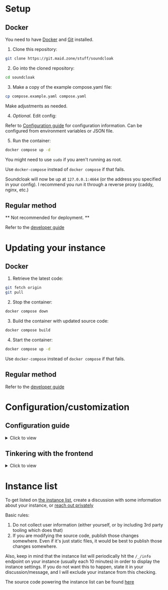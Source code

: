 # Setup

## Docker

You need to have [Docker](https://docker.com) and [Git](https://git-scm.com) installed.

1. Clone this repository:

```sh
git clone https://git.maid.zone/stuff/soundcloak
```

2. Go into the cloned repository:

```sh
cd soundcloak
```

3. Make a copy of the example compose.yaml file:

```sh
cp compose.example.yaml compose.yaml
```

Make adjustments as needed.

4. *Optional.* Edit config:

Refer to [Configuration guide](#configuration-guide) for configuration information. Can be configured from environment variables or JSON file.

5. Run the container:

```sh
docker compose up -d
```

You might need to use `sudo` if you aren't running as root.

Use `docker-compose` instead of `docker compose` if that fails.

Soundcloak will now be up at `127.0.0.1:4664` (or the address you specified in your config). I recommend you run it through a reverse proxy (caddy, nginx, etc.)

## Regular method

** Not recommended for deployment. **

Refer to the [developer guide](DEV_GUIDE.md#setup)

# Updating your instance

## Docker

1. Retrieve the latest code:

```sh
git fetch origin
git pull
```

2. Stop the container:

```sh
docker compose down
```

3. Build the container with updated source code:

```sh
docker compose build
```

4. Start the container:

```sh
docker compose up -d
```

Use `docker-compose` instead of `docker compose` if that fails.

## Regular method

Refer to the [developer guide](DEV_GUIDE.md#updating-your-local-setup)

# Configuration/customization

## Configuration guide

<details>
<summary>Click to view</summary>

You can only configure in one of the two ways:

- Using config file (`soundcloak.json` in current directory // your own path and filename)
- Using environment variables (`SOUNDCLOAK_CONFIG` must be set to `FROM_ENV`!)

Some notes:

- When specifying time, specify it in seconds.


| JSON key                | Environment variable       | Default value                                                                                                                                                                                                                                            | Description                                                                                                                                                                                                                                                                                                                                                         |
| ------------------------- | ---------------------------- | ---------------------------------------------------------------------------------------------------------------------------------------------------------------------------------------------------------------------------------------------------------- | --------------------------------------------------------------------------------------------------------------------------------------------------------------------------------------------------------------------------------------------------------------------------------------------------------------------------------------------------------------------- |
| None                    | SOUNDCLOAK_CONFIG          | soundcloak.json                                                                                                                                                                                                                                          | File to load soundcloak config from. If set to `FROM_ENV`, soundcloak loads the config from environment variables.                                                                                                                                                                                                                                                   |
| GetWebProfiles          | GET_WEB_PROFILES           | true                                                                                                                                                                                                                                                     | Retrieve links users set in their profile (social media, website, etc)                                                                                                                                                                                                                                                                                              |
| DefaultPreferences      | DEFAULT_PREFERENCES        | {"Player": "hls", "ProxyStreams": false, "FullyPreloadTrack": false, "ProxyImages": false, "ParseDescriptions": true, "AutoplayNextTrack": false, "DefaultAutoplayMode": "normal", "HLSAudio": "mpeg", "RestreamAudio": "mpeg", "DownloadAudio": "mpeg", "ShowAudio": false, "SearchSuggestions": false, "DynamicLoadComments": false} | see /_/preferences page. [Read more](PREFERENCES.md)                                                                                                                                                                                                                                                                                                                 |
| ProxyImages             | PROXY_IMAGES               | false                                                                                                                                                                                                                                                    | Enables proxying of images (user avatars, track covers etc)                                                                                                                                                                                                                                                                                                         |
| ImageCacheControl       | IMAGE_CACHE_CONTROL        | max-age=600, public, immutable                                                                                                                                                                                                                           | [Cache-Control](https://developer.mozilla.org/en-US/docs/Web/HTTP/Headers/Cache-Control) header value for proxied images. Cached for 10 minutes by default.                                                                                                                                                                                                         |
| ProxyStreams            | PROXY_STREAMS              | false                                                                                                                                                                                                                                                    | Enables proxying of song parts and hls playlist files                                                                                                                                                                                                                                                                                                               |
| Restream                | RESTREAM                   | false                                                                                                                                                                                                                                                    | Enables Restream Player in settings and the /_/restream/:author/:track endpoint. This player can be used without JavaScript. Restream also enables the button for downloading songs.                                                                                                                                                                                |
| RestreamCacheControl    | RESTREAM_CACHE_CONTROL     | max-age=3600, public, immutable                                                                                                                                                                                                                          | [Cache-Control](https://developer.mozilla.org/en-US/docs/Web/HTTP/Headers/Cache-Control) header value for restreamed songs. Cached for 1 hour by default.                                                                                                                                                                                                           |
| ClientIDTTL             | CLIENT_ID_TTL              | 4 hours                                                                                                                                                                                                                                                  | Time until ClientID cache expires. ClientID is used for authenticating with SoundCloud API                                                                                                                                                                                                                                                                          |
| UserTTL                 | USER_TTL                   | 20 minutes                                                                                                                                                                                                                                               | Time until User profile cache expires                                                                                                                                                                                                                                                                                                                               |
| UserCacheCleanDelay     | USER_CACHE_CLEAN_DELAY     | 5 minutes                                                                                                                                                                                                                                                | Time between each cleanup of the cache (to remove expired users)                                                                                                                                                                                                                                                                                                    |
| TrackTTL                | TRACK_TTL                  | 20 minutes                                                                                                                                                                                                                                               | Time until Track data cache expires                                                                                                                                                                                                                                                                                                                                 |
| TrackCacheCleanDelay    | TRACK_CACHE_CLEAN_DELAY    | 5 minutes                                                                                                                                                                                                                                                | Time between each cleanup of the cache (to remove expired tracks)                                                                                                                                                                                                                                                                                                   |
| PlaylistTTL             | PLAYLIST_TTL               | 20 minutes                                                                                                                                                                                                                                               | Time until Playlist data cache expires                                                                                                                                                                                                                                                                                                                              |
| PlaylistCacheCleanDelay | PLAYLIST_CACHE_CLEAN_DELAY | 5 minutes                                                                                                                                                                                                                                                | Time between each cleanup of the cache (to remove expired playlists)                                                                                                                                                                                                                                                                                                |
| UserAgent               | USER_AGENT                 | Mozilla/5.0 (Windows NT 10.0; Win64; x64) AppleWebKit/537.36 (KHTML, like Gecko) Chrome/127.0.0.0 Safari/537.3                                                                                                                                           | User-Agent header used for requests to SoundCloud                                                                                                                                                                                                                                                                                                                   |
| DNSCacheTTL             | DNS_CACHE_TTL              | 60 minutes                                                                                                                                                                                                                                               | Time until DNS cache expires                                                                                                                                                                                                                                                                                                                                        |
| Network                 | NETWORK                    | tcp4                                                                                                                                                                                                                                                     | Network to listen on. Can be tcp4, tcp6 or unix                                                                                                                                                                                                                                                                                                                     |
| Addr                    | ADDR                       | :4664                                                                                                                                                                                                                                                    | Address and port (or socket path) for soundcloak to listen on                                                                                                                                                                                                                                                                                                                        |
| UnixSocketPerms         | UNIX_SOCKET_PERMS          | 0775                                                                                                                                                                                                                                                    | Permissions for unix socket (Network must be set to unix) on                                                                                                                                                                                                                                                                                                                        |
| Prefork                 | PREFORK                    | false                                                                                                                                                                                                                                                    | Run multiple instances of soundcloak locally to be able to handle more requests. Each one will be a separate process, so they will have separate cache.                                                                                                                                                                                                             |
| TrustedProxyCheck       | TRUSTED_PROXY_CHECK        | true                                                                                                                                                                                                                                                     | Use X-Forwarded-* headers if IP is in TrustedProxies list. When disabled, those headers will blindly be used.                                                                                                                                                                                                                                                       |
| TrustedProxies          | TRUSTED_PROXIES            | []                                                                                                                                                                                                                                                       | List of IPs or IP ranges of trusted proxies                                                                                                                                                                                                                                                                                                                         |
| CodegenConfig           | CODEGEN_CONFIG             | false                                                                                                                                                                                                                                                    | Highly recommended to enable. Embeds the config into the binary, which helps reduce size if you aren't using certain features and generally optimize the binary better. Keep in mind that you will have to rebuild the image/binary each time you want to change config. (Note: you need to run `soundcloakctl config codegen` or use docker, as it runs it for you) |
| EmbedFiles              | EMBED_FILES                | false                                                                                                                                                                                                                                                    | Embed files into the binary. Keep in mind that you will have to rebuild the image/binary each time  static files are changed (e.g. custom instance files)                                                                                                                                                                                                           |

</details>

## Tinkering with the frontend

<details>
<summary>Click to view</summary>

I will mainly talk about the static files here. Maybe about the templates too in the future

The static files are stored in `static/assets` folder

### Overriding files

1. Create a folder named `instance` in `static` folder
2. Create a file with the same name as the one you want to override
3. Put whatever you want there

### Basic theming

1. Create `instance.css` file in the `static/instance` folder
2. Put your CSS rules there:

```css
/* Some basic CSS to change colors of the frontend. Put your own colors here as this one probably looks horrible (I did not test it) */
:root {
    --accent: #ffffff;
    --primary: #000000;
    --secondary: #00010a;
    --0: #fafafa; /* Used for things, such as border color for buttons, etc */
    --text: green;
}
```

Refer to `static/assets/global.css` file for existing rules.

</details>

# Instance list

To get listed on [the instance list](https://maid.zone/soundcloak/instances.html), create a discussion with some information about your instance, or [reach out privately](https://laptopc.at)

Basic rules:

1. Do not collect user information (either yourself, or by including 3rd party tooling which does that)
2. If you are modifying the source code, publish those changes somewhere. Even if it's just static files, it would be best to publish those changes somewhere.

Also, keep in mind that the instance list will periodically hit the `/_/info` endpoint on your instance (usually each 10 minutes) in order to display the instance settings. If you do not want this to happen, state it in your discussion/message, and I will exclude your instance from this checking.

The source code powering the instance list can be found [here](https://git.maid.zone/stuff/soundcloak-instances)
